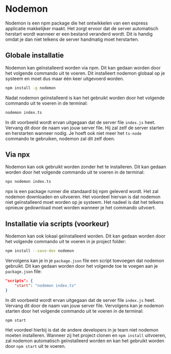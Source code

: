 # Nodemon

Nodemon is een npm package die het ontwikkelen van een express applicatie makkelijker maakt. Het zorgt ervoor dat de server automatisch herstart wordt wanneer er een bestand veranderd wordt. Dit is handig omdat je dan niet telkens de server handmatig moet herstarten. 

## Globale installatie

Nodemon kan geïnstalleerd worden via npm. Dit kan gedaan worden door het volgende commando uit te voeren. Dit installeert nodemon globaal op je systeem en moet dus maar één keer uitgevoerd worden.

```bash
npm install -g nodemon
```

Nadat nodemon geïnstalleerd is kan het gebruikt worden door het volgende commando uit te voeren in de terminal:

```bash
nodemon index.ts
```

In dit voorbeeld wordt ervan uitgegaan dat de server file `index.js` heet. Vervang dit door de naam van jouw server file. Hij zal zelf de server starten en herstarten wanneer nodig. Je hoeft ook niet meer het `ts-node` commando te gebruiken, nodemon zal dit zelf doen.

## Via npx 

Nodemon kan ook gebruikt worden zonder het te installeren. Dit kan gedaan worden door het volgende commando uit te voeren in de terminal:

```bash
npx nodemon index.ts
```

npx is een package runner die standaard bij npm geleverd wordt. Het zal nodemon downloaden en uitvoeren. Het voordeel hiervan is dat nodemon niet geïnstalleerd moet worden op je systeem. Het nadeel is dat het telkens opnieuw gedownload moet worden wanneer je het commando uitvoert.

## Installatie via scripts (voorkeur)

Nodemon kan ook lokaal geïnstalleerd worden. Dit kan gedaan worden door het volgende commando uit te voeren in je project folder:

```bash
npm install --save-dev nodemon 
```

Vervolgens kan je in je `package.json` file een script toevoegen dat nodemon gebruikt. Dit kan gedaan worden door het volgende toe te voegen aan je `package.json` file:

```json
"scripts": {
    "start": "nodemon index.ts"
}
```

In dit voorbeeld wordt ervan uitgegaan dat de server file `index.js` heet. Vervang dit door de naam van jouw server file. Vervolgens kan je nodemon starten door het volgende commando uit te voeren in de terminal:

```bash
npm start
```

Het voordeel hierbij is dat de andere developers in je team niet nodemon moeten installeren. Wanneer zij het project clonen en `npm install` uitvoeren, zal nodemon automatisch geïnstalleerd worden en kan het gebruikt worden door `npm start` uit te voeren.


